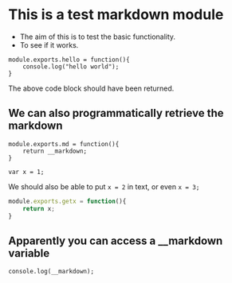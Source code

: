 # This is a test markdown module

* The aim of this is to test the basic functionality.
* To see if it works.

```
module.exports.hello = function(){
	console.log("hello world");
}
```

The above code block should have been returned.

## We can also programmatically retrieve the markdown

    module.exports.md = function(){
    	return __markdown;
    }


```
var x = 1;
```
We should also be able to put `x = 2` in text, or even `x = 3;`

```js
module.exports.getx = function(){
	return x;
}
```

## Apparently you can access a __markdown variable

```
console.log(__markdown);
```
